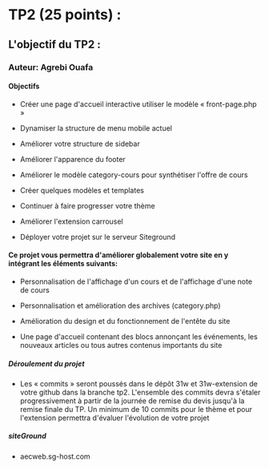 # TP2 (25 points) :  
## L'objectif du TP2 :
### Auteur: Agrebi Ouafa
#### Objectifs

- Créer une page d'accueil interactive utiliser le modèle « front-page.php »

- Dynamiser la structure de menu mobile actuel

- Améliorer votre structure de sidebar

- Améliorer l'apparence du footer

- Améliorer le modèle category-cours pour synthétiser l'offre de cours

- Créer quelques modèles et templates

- Continuer à faire progresser votre thème

- Améliorer l'extension carrousel

- Déployer votre projet sur le serveur Siteground


#### Ce projet vous permettra d'améliorer globalement votre site en y intégrant les éléments suivants:

- Personnalisation de l'affichage d'un cours et de l'affichage d'une note de cours

- Personnalisation et amélioration des archives (category.php)

- Amélioration du design et du fonctionnement de l'entête du site

- Une page d'accueil contenant des blocs annonçant les événements, les nouveaux articles ou tous autres contenus importants du site

##### Déroulement du projet

- Les « commits » seront poussés dans le dépôt 31w et 31w-extension de votre github dans la branche tp2. L'ensemble des commits devra s'étaler progressivement à partir de la journée de remise du devis jusqu'à la remise finale du TP. Un minimum de 10 commits pour le thème et pour l'extension permettra d'évaluer l'évolution de votre projet

##### siteGround 
- aecweb.sg-host.com
